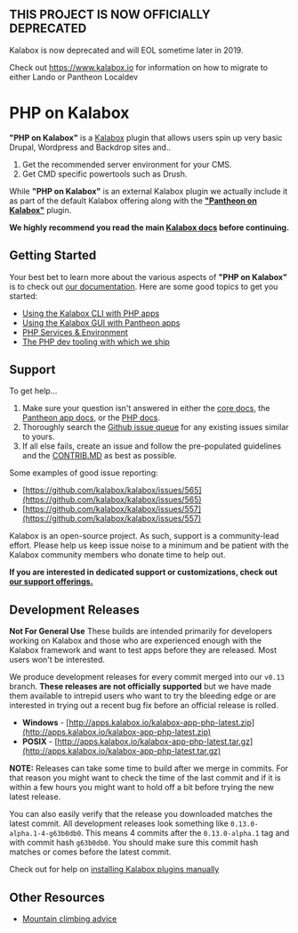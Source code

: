 THIS PROJECT IS NOW OFFICIALLY DEPRECATED
-----------------------------------------

Kalabox is now deprecated and will EOL sometime later in 2019. 

Check out https://www.kalabox.io for information on how to migrate to either Lando or Pantheon Localdev

PHP on Kalabox
==============

**"PHP on Kalabox"** is a [Kalabox](http://kalabox.io) plugin that allows users spin up very basic Drupal, Wordpress and Backdrop sites and..

  1. Get the recommended server environment for your CMS.
  4. Get CMD specific powertools such as Drush.

While **"PHP on Kalabox"** is an external Kalabox plugin we actually include it as part of the default Kalabox offering along with the [**"Pantheon on Kalabox"**](http://github.com/kalabox/kalabox-app-pantheon) plugin.

**We highly recommend you read the main [Kalabox docs](http://docs.kalabox.io) before continuing.**

Getting Started
---------------

Your best bet to learn more about the various aspects of **"PHP on Kalabox"** is to check out [our documentation](http://php.kalabox.io). Here are some good topics to get you started:

  * [Using the Kalabox CLI with PHP apps](http://php.kalabox.io/en/stable/users/cli)
  * [Using the Kalabox GUI with Pantheon apps](http://php.kalabox.io/en/stable/users/gui)
  * [PHP Services & Environment](http://php.kalabox.io/en/stable/users/services)
  * [The PHP dev tooling with which we ship](http://php.kalabox.io/en/stable/users/tooling)

Support
-------

To get help...

  1. Make sure your question isn't answered in either the [core docs](http://support.kalabox.io/solution/categories), the [Pantheon app docs](http://pantheon.kalabox.io/), or the [PHP docs](http://php.kalabox.io/).
  2. Thoroughly search the [Github issue queue](https://github.com/kalabox/kalabox/issues) for any existing issues similar to yours.
  3. If all else fails, create an issue and follow the pre-populated guidelines and the [CONTRIB.MD](https://raw.githubusercontent.com/kalabox/kalabox-app-php/v0.13/CONTRIBUTING.md) as best as possible.

Some examples of good issue reporting:

  - [https://github.com/kalabox/kalabox/issues/565](https://github.com/kalabox/kalabox/issues/565)
  - [https://github.com/kalabox/kalabox/issues/557](https://github.com/kalabox/kalabox/issues/557)

Kalabox is an open-source project. As such, support is a community-lead effort. Please help us keep issue noise to a minimum and be patient with the Kalabox community members who donate time to help out.

**If you are interested in dedicated support or customizations, check out [our support offerings.](http://kalabox.io/support)**

Development Releases
--------------------

**Not For General Use**
These builds are intended primarily for developers working on Kalabox and those who are experienced enough with the Kalabox framework and want to test apps before they are released. Most users won't be interested.

We produce development releases for every commit merged into our `v0.13` branch. **These releases are not officially supported** but we have made them available to intrepid users who want to try the bleeding edge or are interested in trying out a recent bug fix before an official release is rolled.

  * **Windows** - [http://apps.kalabox.io/kalabox-app-php-latest.zip](http://apps.kalabox.io/kalabox-app-php-latest.zip)
  * **POSIX** - [http://apps.kalabox.io/kalabox-app-php-latest.tar.gz](http://apps.kalabox.io/kalabox-app-php-latest.tar.gz)

**NOTE:** Releases can take some time to build after we merge in commits. For that reason you might want to check the time of the last commit and if it is within a few hours you might want to hold off a bit before trying the new latest release.

You can also easily verify that the release you downloaded matches the latest commit. All development releases look something like `0.13.0-alpha.1-4-g63b0db0`. This means 4 commits after the `0.13.0-alpha.1` tag and with commit hash `g63b0db0`. You should make sure this commit hash matches or comes before the latest commit.

Check out for help on [installing Kalabox plugins manually](http://docs.kalabox.io/en/stable/developers/plugins)

Other Resources
---------------

* [Mountain climbing advice](https://www.youtube.com/watch?v=tkBVDh7my9Q)
